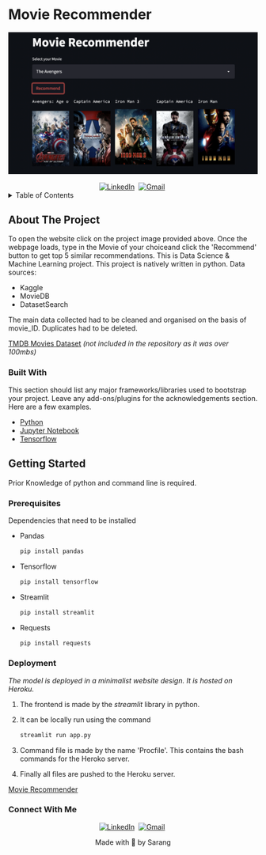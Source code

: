# Movie Recommender

<div id="top"></div>

<!-- PROJECT SHIELDS -->
<!--
*** I'm using markdown "reference style" links for readability.
*** Reference links are enclosed in brackets [ ] instead of parentheses ( ).
*** See the bottom of this document for the declaration of the reference variables
*** for contributors-url, forks-url, etc. This is an optional, concise syntax you may use.
*** https://www.markdownguide.org/basic-syntax/#reference-style-links
-->

<a href="https://movie-recommender-sarang.herokuapp.com/"><img src="https://github.com/Git-Sarang/movie-recommender/blob/main/static/movie-rec-1.png" alt="Website-Link" /></a>

<div id="tags" align="center">
<a href="https://www.linkedin.com/in/sarang-rawat-a4aa30231"><img src="https://img.shields.io/badge/linkedin-%230077B5.svg?&style=for-the-badge&logo=linkedin&logoColor=white" alt="LinkedIn" /></a>&nbsp;
<a href="mailto:sarangrawat05@gmail.com?subject=Hi%20Sarang"><img src="https://img.shields.io/badge/gmail-%23D14836.svg?&style=for-the-badge&logo=gmail&logoColor=white" alt="Gmail"/></a>&nbsp;
</div>


<!-- TABLE OF CONTENTS -->
<details>
  <summary>Table of Contents</summary>
  <ol>
    <li>
      <a href="#about-the-project">About The Project</a>
      <ul>
        <li><a href="#built-with">Built With</a></li>
      </ul>
    </li>
    <li>
      <a href="#getting-started">Getting Started</a>
      <ul>
        <li><a href="#prerequisites">Prerequisites</a></li>
        <li><a href="#deployment">Deployment</a></li>
      </ul>
    </li>
  </ol>
</details>



<!-- ABOUT THE PROJECT -->

## About The Project

To open the website click on the project image provided above. Once the webpage loads, type in the Movie of your choiceand click the 'Recommend' button to get top 5 similar recommendations.
This is Data Science & Machine Learning project. This project is natively written in python. 
Data sources:
* Kaggle
* MovieDB
* DatasetSearch

The main data collected had to be cleaned and organised on the basis of movie_ID. Duplicates had to be deleted.

<a href="https://www.kaggle.com/tmdb/tmdb-movie-metadata">TMDB Movies Dataset</a>
_(not included in the repository as it was over 100mbs)_


### Built With

This section should list any major frameworks/libraries used to bootstrap your project. Leave any add-ons/plugins for the acknowledgements section. Here are a few examples.

* [Python](https://www.python.org/)
* [Jupyter Notebook](https://jupyter.org/)
* [Tensorflow](https://www.tensorflow.org/)



<!-- GETTING STARTED -->
## Getting Started

Prior Knowledge of python and command line is required.

### Prerequisites
Dependencies that need to be installed
* Pandas
  ```sh
  pip install pandas
  ```
* Tensorflow
  ```sh
  pip install tensorflow
  ```
* Streamlit
  ```sh
  pip install streamlit
  ```
* Requests
  ```sh
  pip install requests
  ```

### Deployment

_The model is deployed in a minimalist website design. It is hosted on Heroku._

1. The frontend is made by the _streamlit_ library in python.
2. It can be locally run using the command
   ```sh
   streamlit run app.py
   ```
3. Command file is made by the name 'Procfile'. This contains the bash commands for the Heroko server.
  
4. Finally all files are pushed to the Heroku server.

<a href="https://movie-recommender-sarang.herokuapp.com/">Movie Recommender</a>


### Connect With Me
<div id="tags" align="center">
<a href="https://www.linkedin.com/in/sarang-rawat-a4aa30231"><img src="https://img.shields.io/badge/linkedin-%230077B5.svg?&style=for-the-badge&logo=linkedin&logoColor=white" alt="LinkedIn" /></a>&nbsp;
<a href="mailto:sarangrawat05@gmail.com?subject=Hi%20Sarang"><img src="https://img.shields.io/badge/gmail-%23D14836.svg?&style=for-the-badge&logo=gmail&logoColor=white" alt="Gmail"/></a>&nbsp;
</div>


<p align="center">
Made with 💖 by Sarang</p>
